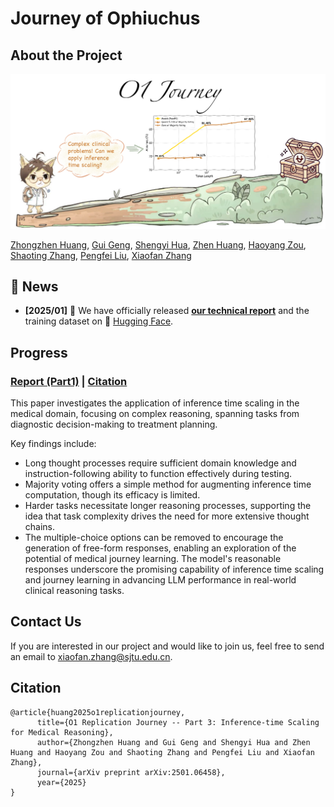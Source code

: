 # Journey of Ophiuchus


## About the Project


![](./images/journey_of_ophiuchus.png)



[Zhongzhen Huang](https://scholar.google.com/citations?user=LrZdFHgAAAAJ), [Gui Geng](), [Shengyi Hua](https://github.com/hsymm), [Zhen Huang](https://huangzhen02.github.io), [Haoyang Zou](https://scholar.google.com/citations?user=btPmUcoAAAAJ&hl=en), [Shaoting Zhang](https://scholar.google.com/citations?user=oiBMWK4AAAAJ), [Pengfei Liu](https://plms.ai/), [Xiaofan Zhang](https://scholar.google.com/citations?user=30e95fEAAAAJ)


## 🎉 News
- **\[2025/01\]** 🚨 We have officially released [**our technical report**]() and the training dataset on 🤗 [Hugging Face](https://huggingface.co/datasets/SPIRAL-MED/o1-journey-Ophiuchus).



## Progress

### [**Report (Part1)**]() | [**Citation**](#citation)


This paper investigates the application of inference time scaling in the medical domain, focusing on complex reasoning, spanning tasks from diagnostic decision-making to treatment planning. 

Key findings include:

- Long thought processes require sufficient domain knowledge and instruction-following ability to function effectively during testing.
- Majority voting offers a simple method for augmenting inference time computation, though its efficacy is limited.
- Harder tasks necessitate longer reasoning processes, supporting the idea that task complexity drives the need for more extensive thought chains.
- The multiple-choice options can be removed to encourage the generation of free-form responses, enabling an exploration of the potential of medical journey learning. The model's reasonable responses underscore the promising capability of inference time scaling and journey learning in advancing LLM performance in real-world clinical reasoning tasks.



## Contact Us

If you are interested in our project and would like to join us, feel free to send an email to [xiaofan.zhang@sjtu.edu.cn](mailto:xiaofan.zhang@sjtu.edu.cn).

## Citation

```
@article{huang2025o1replicationjourney,
      title={O1 Replication Journey -- Part 3: Inference-time Scaling for Medical Reasoning}, 
      author={Zhongzhen Huang and Gui Geng and Shengyi Hua and Zhen Huang and Haoyang Zou and Shaoting Zhang and Pengfei Liu and Xiaofan Zhang},
      journal={arXiv preprint arXiv:2501.06458},
      year={2025}
}
```

